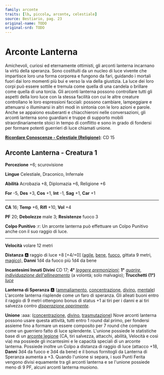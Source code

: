 ```yaml
---
family: arconte
traits: [lb, piccola, arconte, celestiale]
source: Bestiario, pag. 23
original-name: TODO
original-srd: TODO
---
```


# Arconte Lanterna

Amichevoli, curiosi ed eternamente ottimisti, gli arconti lanterna incarnano la virtù della speranza. Sono costituiti da un nucleo di luce vivente che impartisce loro una forma corporea e fungono da fari, guidando i mortali fuori dai loro momenti più bui e verso la via della giustizia. La luce dei loro corpi può essere sottile e tremula come quella di una candela o brillare come quella di una torcia. Gli arconti lanterna possono controllare tutti gli aspetti della loro luce con la stessa facilità con cui le altre creature controllano le loro espressioni facciali: possono cambiare, lampeggiare e attenuarsi o illuminarsi in altri modi in sintonia con le loro azioni e parole. Anche se appaiono esuberanti e chiacchieroni nelle conversazioni, gli arconti lanterna sono guardiani e truppe di supporto mobili straordinariamente stoici in tempo di conflitto e sono in grado di fondersi per formare potenti guerrieri di luce chiamati unione.

**[Ricordare Conoscenze - Celestiale (Religione)](/azioni/ricordare-conoscenze)**: CD 15

## Arconte Lanterna - Creatura 1

**Percezione** +6; scurovisione

**Lingue** Celestiale, Draconico, Infernale

**Abilità** Acrobazia +8, Diplomazia +6, Religione +6

**For** -5, **Des** +3, **Cos** +1, **Int** -1, **Sag** +1, **Car** +1

***

**CA** 16; **Temp** +6, **Rifl** +10, **Vol** +4

**PF** 20; **Debolezze** male 3; **Resistenze** fuoco 3

**Colpo Punitivo** :r: Un arconte lanterna può effettuare un Colpo Punitivo anche con il suo raggio di luce.

***

**Velocità** volare 12 metri

**Distanza** :a: raggio di luce +8 \[+4/+0] ([agile](/tratti/agile), [bene](/tratti/bene), [fuoco](/tratti/fuoco), gittata 9 metri, [magico](/tratti/magico)), **Danni** 1d4 da fuoco più 1d4 da bene

**Incantesimi Innati Divini** CD 17; **4°** *[leggere premonizioni](/incantesimi/leggere-premonizioni)*; **1°** *[guarire](/incantesimi/guarire)*, *[individuazione dell'allineamento](/incantesimi/individuazione-dellallineamento)* (a volontà; solo malvagio); **Trucchetti** **(1°)** *[luce](/incantesimi/luce)*

**Lanterna di Speranza** :a: ([ammaliamento](/tratti/ammaliamento), [concentrazione](/tratti/concentrazione), [divino](/tratti/divino), [mentale](/tratti/mentale)) L'arconte lanterna risplende come un faro di speranza. Gli alleati buoni entro il raggio di 9 metri ottengono bonus di status +1 ai tiri per i danni e ai tiri salvezza contro *[disperazione opprimente](/incantesimi/disperazione-opprimente)*.

**Unione** :aaa: ([concentrazione](/tratti/concentrazione), [divino](/tratti/divino), [trasmutazione](/tratti/trasmutazione)) Nove arconti lanterna possono usare questa attività, tutti entro 1 round dal primo, per fondersi assieme fino a formare un essere composito per 7 round che compare come un guerriero fatto di luce splendente. L'unione possiede le statistiche base di un [arconte legione](/creature/arconte-legione) (CA, tiri salvezza, attacchi, abilità, Velocità e così via) ma possiede gli incantesimi e le capacità speciali di un arconte lanterna. Possiede inoltre un Colpo a distanza di raggio di luce (attacco +18, **Danni** 3d4 da fuoco e 3d4 da bene) e il bonus fornitogli da Lanterna di Speranza aumenta a +3. Quando l'unione si separa, i suoi Punti Ferita vengono divisi equamente tra gli arconti lanterna e se l'unione possiede meno di 9 PF, alcuni arconti lanterna muoiono.
